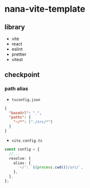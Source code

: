 # nana-vite-template

## library

- vite
- react
- eslint
- prettier
- vitest

## checkpoint

### path alias

- `tsconfig.json`

```json
{
  "baseUrl": ".",
  "paths": {
    "~/*": ["./src/*"]
  }
}
```

- `vite.config.ts`

```ts
const config = {
  //...
  resolve: {
    alias: {
      '~/': `${process.cwd()}/src/`,
    },
  },
};
```
